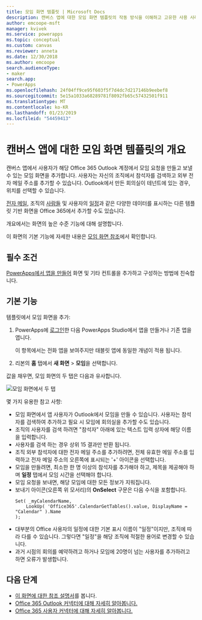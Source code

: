 ```yaml
---
title: 모임 화면 템플릿 | Microsoft Docs
description: 캔버스 앱에 대한 모임 화면 템플릿의 작동 방식을 이해하고 고유한 사용 사례에 대한 화면 확장
author: emcoope-msft
manager: kvivek
ms.service: powerapps
ms.topic: conceptual
ms.custom: canvas
ms.reviewer: anneta
ms.date: 12/30/2018
ms.author: emcoope
search.audienceType:
- maker
search.app:
- PowerApps
ms.openlocfilehash: 24f04ff9ce95f603f5f7d4dc7d217146b9eebef8
ms.sourcegitcommit: 5e15a1033a68289781f8092fb65c57432501f911
ms.translationtype: MT
ms.contentlocale: ko-KR
ms.lasthandoff: 01/23/2019
ms.locfileid: "54459413"
---
```

# <a name="overview-of-the-meeting-screen-template-for-canvas-apps"></a>캔버스 앱에 대한 모임 화면 템플릿의 개요

캔버스 앱에서 사용자가 해당 Office 365 Outlook 계정에서 모임 요청을 만들고 보낼 수 있는 모임 화면을 추가합니다. 사용자는 자신의 조직에서 참석자를 검색하고 외부 전자 메일 주소를 추가할 수 있습니다. Outlook에서 만든 회의실이 테넌트에 있는 경우, 위치를 선택할 수 있습니다.

[전자 메일](email-screen-overview.md), 조직의 [사람들](people-screen-overview.md) 및 사용자의 [일정](calendar-screen-overview.md)과 같은 다양한 데이터를 표시하는 다른 템플릿 기반 화면을 Office 365에서 추가할 수도 있습니다.

개요에서는 화면의 높은 수준 기능에 대해 설명합니다.

이 화면의 기본 기능에 자세한 내용은 [모임 화면 참조](meeting-screen-reference.md)에서 확인합니다.

## <a name="prerequisite"></a>필수 조건

[PowerApps에서 앱을 만들어](../data-platform-create-app-scratch.md) 화면 및 기타 컨트롤을 추가하고 구성하는 방법에 친숙합니다.

## <a name="default-functionality"></a>기본 기능

템플릿에서 모임 화면을 추가:

1. PowerApps에 [로그인](http://web.powerapps.com?utm_source=padocs&utm_medium=linkinadoc&utm_campaign=referralsfromdoc)한 다음 PowerApps Studio에서 앱을 만들거나 기존 앱을 엽니다.

    이 항목에서는 전화 앱을 보여주지만 태블릿 앱에 동일한 개념이 적용 됩니다.

1. 리본의 **홈** 탭에서 **새 화면** > **모임**을 선택합니다.

  값을 채우면, 모임 화면의 두 탭은 다음과 유사합니다.

  ![모임 화면에서 두 탭](media/meeting-screen/meeting-screen-full-both.png)

몇 가지 유용한 참고 사항:

* 모임 화면에서 앱 사용자가 Outlook에서 모임을 만들 수 있습니다.
  사용자는 참석자를 검색하여 추가하고 필요 시 모임에 회의실을 추가할 수도 있습니다.
* 조직의 사용자를 검색 하려면 "참석자" 아래에 있는 텍스트 입력 상자에 해당 이름을 입력합니다.
* 사용자를 검색 하는 경우 상위 15 결과만 반환 됩니다.
* 조직 외부 참석자에 대한 전자 메일 주소를 추가하려면, 전체 유효한 메일 주소를 입력하고 전자 메일 주소의 오른쪽에 표시되는 '+' 아이콘을 선택합니다.
* 모임을 만들려면, 최소한 한 명 이상의 참석자를 추가해야 하고, 제목을 제공해야 하며 **일정** 탭에서 모임 시간을 선택해야 합니다.
* 모임 요청을 보내면, 해당 모임에 대한 모든 정보가 지워집니다.
* 보내기 아이콘(오른쪽 위 모서리)의 **OnSelect** 구문은 다음 수식을 포함합니다.
    ```powerapps-dot
    Set( _myCalendarName, 
        LookUp( 'Office365'.CalendarGetTables().value, DisplayName = "Calendar" ).Name 
    );
    ```
* 대부분의 Office 사용자의 일정에 대한 기본 표시 이름이 "일정"이지만, 조직에 따라 다를 수 있습니다. 그렇다면 "일정"을 해당 조직에 적절한 용어로 변경할 수 있습니다.
* 과거 시점의 회의를 예약하려고 하거나 모임에 20명이 넘는 사용자를 추가하려고 하면 오류가 발생합니다.

## <a name="next-steps"></a>다음 단계

* [이 화면에 대한 참조 설명서](./meeting-screen-reference.md)를 봅니다.
* [Office 365 Outlook 커넥터에 대해 자세히 알아봅니다.](../connections/connection-office365-outlook.md)
* [Office 365 사용자 커넥터에 대해 자세히 알아봅니다.](../connections/connection-office365-users.md)
